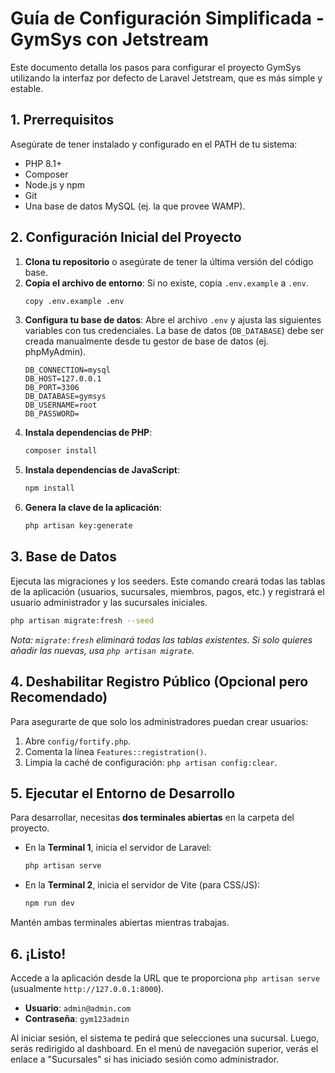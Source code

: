 # Guía de Configuración Simplificada - GymSys con Jetstream

Este documento detalla los pasos para configurar el proyecto GymSys utilizando la interfaz por defecto de Laravel Jetstream, que es más simple y estable.

## 1. Prerrequisitos

Asegúrate de tener instalado y configurado en el PATH de tu sistema:
- PHP 8.1+
- Composer
- Node.js y npm
- Git
- Una base de datos MySQL (ej. la que provee WAMP).

## 2. Configuración Inicial del Proyecto

1.  **Clona tu repositorio** o asegúrate de tener la última versión del código base.
2.  **Copia el archivo de entorno**: Si no existe, copia `.env.example` a `.env`.
    ```bash
    copy .env.example .env
    ```
3.  **Configura tu base de datos**: Abre el archivo `.env` y ajusta las siguientes variables con tus credenciales. La base de datos (`DB_DATABASE`) debe ser creada manualmente desde tu gestor de base de datos (ej. phpMyAdmin).
    ```dotenv
    DB_CONNECTION=mysql
    DB_HOST=127.0.0.1
    DB_PORT=3306
    DB_DATABASE=gymsys
    DB_USERNAME=root
    DB_PASSWORD=
    ```
4.  **Instala dependencias de PHP**:
    ```bash
    composer install
    ```
5.  **Instala dependencias de JavaScript**:
    ```bash
    npm install
    ```
6.  **Genera la clave de la aplicación**:
    ```bash
    php artisan key:generate
    ```

## 3. Base de Datos

Ejecuta las migraciones y los seeders. Este comando creará todas las tablas de la aplicación (usuarios, sucursales, miembros, pagos, etc.) y registrará el usuario administrador y las sucursales iniciales.

```bash
php artisan migrate:fresh --seed
```
*Nota: `migrate:fresh` eliminará todas las tablas existentes. Si solo quieres añadir las nuevas, usa `php artisan migrate`.*

## 4. Deshabilitar Registro Público (Opcional pero Recomendado)

Para asegurarte de que solo los administradores puedan crear usuarios:
1.  Abre `config/fortify.php`.
2.  Comenta la línea `Features::registration()`.
3.  Limpia la caché de configuración: `php artisan config:clear`.

## 5. Ejecutar el Entorno de Desarrollo

Para desarrollar, necesitas **dos terminales abiertas** en la carpeta del proyecto.

-   En la **Terminal 1**, inicia el servidor de Laravel:
    ```bash
    php artisan serve
    ```
-   En la **Terminal 2**, inicia el servidor de Vite (para CSS/JS):
    ```bash
    npm run dev
    ```
Mantén ambas terminales abiertas mientras trabajas.

## 6. ¡Listo!

Accede a la aplicación desde la URL que te proporciona `php artisan serve` (usualmente `http://127.0.0.1:8000`).

-   **Usuario**: `admin@admin.com`
-   **Contraseña**: `gym123admin`

Al iniciar sesión, el sistema te pedirá que selecciones una sucursal. Luego, serás redirigido al dashboard. En el menú de navegación superior, verás el enlace a "Sucursales" si has iniciado sesión como administrador.
